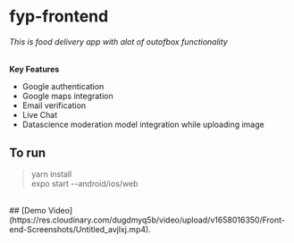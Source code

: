 # fyp-frontend
###### This is food delivery app with alot of outofbox functionality
**Key Features**<br/>
- Google authentication
- Google maps integration
- Email verification
- Live Chat
- Datascience moderation model integration while uploading image
## To run 
> yarn install<br/>
> expo start --android/ios/web<br/>
<br/>
## [Demo Video](https://res.cloudinary.com/dugdmyq5b/video/upload/v1658016350/Front-end-Screenshots/Untitled_avjlxj.mp4).

